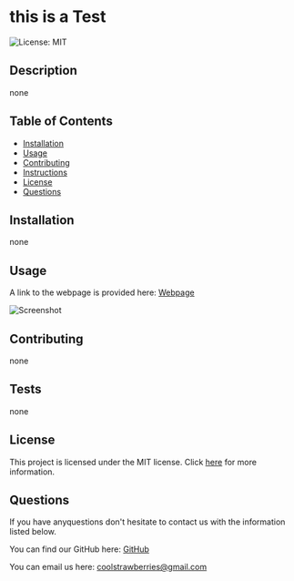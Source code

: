 
# this is a Test
![License: MIT](https://img.shields.io/badge/license-MIT-ff69b4) 
## Description
none

## Table of Contents
* [Installation](#installation)
* [Usage](#usage)
* [Contributing](#contributing)
* [Instructions](#instructions)
* [License](#license)
* [Questions](#questions)

## Installation
none

## Usage

A link to the webpage is provided here: [Webpage](https://github.com/sweetkloid/readme-generator)

![Screenshot](images/test2.png)

## Contributing
none

## Tests
none

## License
This project is licensed under the MIT license. Click [here](https://opensource.org/licenses/MIT) for more information.

## Questions
If you have anyquestions don't hesitate to contact us with the information listed below.

You can find our GitHub here: [GitHub](https://github.com/sweetkloid/readme-generator)

You can email us here: coolstrawberries@gmail.com
